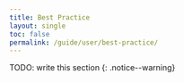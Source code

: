 ```yaml
---
title: Best Practice
layout: single
toc: false
permalink: /guide/user/best-practice/
---
```


TODO: write this section
{: .notice--warning}
